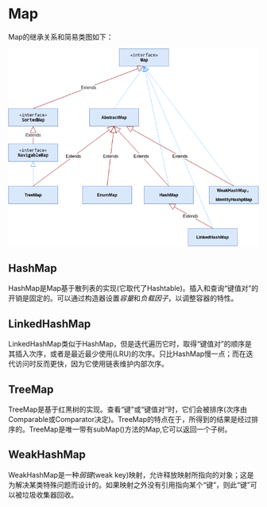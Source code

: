 # Map  
Map的继承关系和简易类图如下：
    
![image](https://github.com/lyfZhixing/lyfZhixing.github.io/blob/hexo/images/Collection/Map.png?raw=true)

## HashMap

HashMap是Map基于散列表的实现(它取代了Hashtable)。插入和查询“键值对”的开销是固定的。可以通过构造器设置*容量*和*负载因子*，以调整容器的特性。

## LinkedHashMap

LinkedHashMap类似于HashMap，但是迭代遍历它时，取得“键值对”的顺序是其插入次序，或者是最近最少使用(LRU)的次序。只比HashMap慢一点；而在迭代访问时反而更快，因为它使用链表维护内部次序。

## TreeMap

TreeMap是基于红黑树的实现。查看“键”或“键值对”时，它们会被排序(次序由Comparable或Comparator决定)。TreeMap的特点在于，所得到的结果是经过排序的。TreeMap是唯一带有subMap()方法的Map,它可以返回一个子树。

## WeakHashMap

WeakHashMap是一种*弱键*(weak key)映射，允许释放映射所指向的对象；这是为解决某类特殊问题而设计的。如果映射之外没有引用指向某个“键”，则此“键”可以被垃圾收集器回收。


